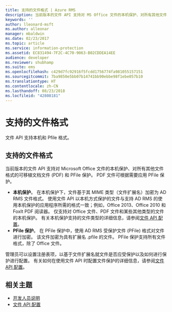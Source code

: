 ```yaml
---
title: 支持的文件格式 | Azure RMS
description: 当前版本的文件 API 支持对 MS Office 文件的本机保护、对所有其他文件格式的 PDF 和 PFile 保护。
keywords: ''
author: lleonard-msft
ms.author: alleonar
manager: mbaldwin
ms.date: 02/23/2017
ms.topic: article
ms.service: information-protection
ms.assetid: EC831494-7F2C-4C70-9063-B02CDDEA14EE
audience: developer
ms.reviewer: shubhamp
ms.suite: ems
ms.openlocfilehash: c429d7fc92916f5fcdd1756774fa981055157151
ms.sourcegitcommit: 7ba9850e5bb07b14741bb90ebbe98f1ebe057b10
ms.translationtype: HT
ms.contentlocale: zh-CN
ms.lasthandoff: 08/23/2018
ms.locfileid: "42808181"
---
```

# <a name="supported-file-formats"></a>支持的文件格式

文件 API 支持本机和 Pfile 格式。

## <a name="supported-file-formats"></a>支持的文件格式

当前版本的文件 API 支持对 Microsoft Office 文件的本机保护、对所有其他文件格式的可移植文档文件 (PDF) 和 PFile 保护。 PDF 文件可根据需要应用 PFile 保护。

-   **本机保护**。 在本机保护下，文件基于其 MIME 类型（文件扩展名）加密为 AD RMS 文件格式。 使用文件 API 以本机方式保护的文件与支持 AD RMS 的使用本机保护的应用程序所需的格式一致；例如，Office 2013、Office 2010 和 FoxIt PDF 阅读器。 仅支持对 Office 文件、PDF 文件和某些其他类型的文件的本机保护。 有关本机保护支持的文件类型的详细信息，请参阅[文件 API 配置](file-api-configuration.md)。
-   **PFile 保护**。 在 PFile 保护中，使用 AD RMS 受保护文件 (PFile) 格式对文件进行加密。 该文件加密为具有扩展名 .pfile 的文件。 PFile 保护支持所有文件格式，除了 Office 文件。

管理员可以设置注册表项，以基于文件扩展名就文件是否应受保护以及如何进行保护进行配置。 有关如何在使用文件 API 时配置文件保护的详细信息，请参阅[文件 API 配置](file-api-configuration.md)。

## <a name="related-topics"></a>相关主题

* [开发人员说明](developer-notes.md)
* [文件 API 配置](file-api-configuration.md)
 